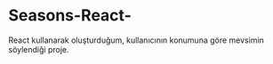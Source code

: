 # Seasons-React-
React kullanarak oluşturduğum, kullanıcının konumuna göre mevsimin söylendiği proje.
